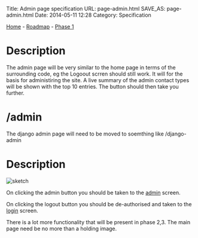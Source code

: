 Title: Admin page specification
URL: page-admin.html
SAVE_AS: page-admin.html
Date: 2014-05-11 12:28
Category: Specification

[Home][] - [Roadmap][] - [Phase 1][]  

# Description
The admin page will be very similar to the home page in terms of the surrounding code, eg the Logoout scrren should still work.  It will for the basis for administiring the site.  A live summary of the admin contact types will be shown with the top 10 entries.  The button should then take you further. 


# /admin

The django admin page will need to be moved to soemthing like /django-admin


# Description
![sketch][]

[sketch]: http://drummonds.github.io/galleria/images/admin-sketch.png

On clicking the admin button you should be taken to the [admin][] screen.

On clicking the logout button you should be de-authorised and taken to the [login][] screen.

There is a lot more functionality that will be present in phase 2,3.  The main page need be no more than a holding image.

[Home]: http://drummonds.github.io/galleria/index.html
[Roadmap]: http://drummonds.github.io/galleria/development-roadmap.html
[Phase 1]: http://drummonds.github.io/galleria/phase-1.html
[login]: http://drummonds.github.io/galleria/page-login.html
[admin]: http://drummonds.github.io/galleria/page-admin.html


